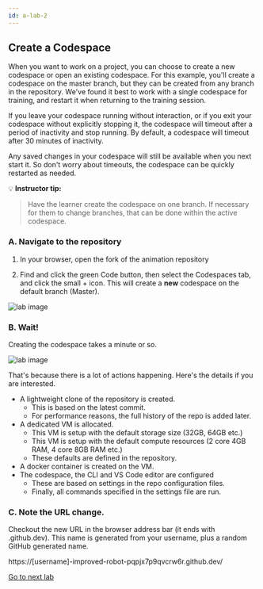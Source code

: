 ```yaml
---
id: a-lab-2
---
```


## Create a Codespace

When you want to work on a project, you can choose to create a new codespace or open an existing codespace. For this example, you'll create a codespace on the master branch, but they can be created from any branch in the repository. We've found it best to work with a single codespace for training, and restart it when returning to the training session.

If you leave your codespace running without interaction, or if you exit your codespace without explicitly stopping it, the codespace will timeout after a period of inactivity and stop running. By default, a codespace will timeout after 30 minutes of inactivity.  

Any saved changes in your codespace will still be available when you next start it. So don't worry about timeouts, the codespace can be quickly restarted as needed.

💡 **Instructor tip:**

>Have the learner create the codespace on one branch. If necessary for them to change branches, that can be done within the active codespace.

### A. Navigate to the repository

1. In your browser, open the fork of the animation repository

2. Find and click the green Code button, then select the Codespaces tab, and click the small + icon.  This will create a **new** codespace on the default branch (Master).

<img src='/assets/img/a-lab-01-01.png' alt="lab image" class="img-lab" >

### B. Wait! 

Creating the codespace takes a minute or so. 
	
<img src='/assets/img/a-lab-01-02.png' alt="lab image" class="img-lab" >
	
That's because there is a lot of actions happening. Here's the details if you are interested.


* A lightweight clone of the repository is created. 
  * This is based on the latest commit.
  * For performance reasons, the full history of the repo is added later.
* A dedicated VM is allocated.
  * This VM is setup with the default storage size (32GB, 64GB etc.)
  * This VM is setup with the default compute resources (2 core 4GB RAM, 4 core 8GB RAM etc.)
   * These defaults are defined in the repository.
* A docker container is created on the VM. 
* The codespace, the CLI and VS Code editor are configured
  * These are based on settings in the repo configuration files.
  * Finally, all commands specified in the settings file are run. 
  


### C. Note the URL change. 

Checkout the new URL in the browser address bar (it ends with .github.dev). This name is generated from your username, plus a random GitHub generated name.  

https://[username]-improved-robot-pqpjx7p9qvcrw6r.github.dev/

[Go to next lab ](/walt/lab-3.html)

